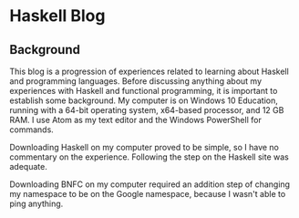 # Haskell Blog

## Background
This blog is a progression of experiences related to learning about Haskell and programming languages. Before discussing anything about my experiences with Haskell and functional programming, it is important to establish some background. My computer is on Windows 10 Education, running with a 64-bit operating system, x64-based processor, and 12 GB RAM. I use Atom as my text editor and the Windows PowerShell for commands.

Downloading Haskell on my computer proved to be simple, so I have no commentary on the experience. Following the step on the Haskell site was adequate. 

Downloading BNFC on my computer required an addition step of changing my namespace to be on the Google namespace, because I wasn't able to ping anything. 
